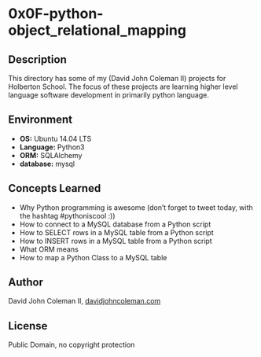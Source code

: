 # 0x0F-python-object_relational_mapping

## Description

This directory has some of my (David John Coleman II) projects for Holberton
School.  The focus of these projects are learning higher level language software
development in primarily python language.

## Environment

* __OS:__ Ubuntu 14.04 LTS
* __Language:__ Python3
* __ORM:__ SQLAlchemy
* __database:__ mysql

## Concepts Learned

* Why Python programming is awesome (don’t forget to tweet today, with the hashtag #pythoniscool :))
* How to connect to a MySQL database from a Python script
* How to SELECT rows in a MySQL table from a Python script
* How to INSERT rows in a MySQL table from a Python script
* What ORM means
* How to map a Python Class to a MySQL table

## Author

David John Coleman II, [davidjohncoleman.com](http://www.davidjohncoleman.com/)

## License

Public Domain, no copyright protection
